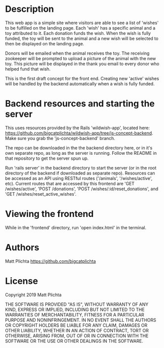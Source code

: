 # Description

This web app is a simple site where visitors are able to see a list of 'wishes' to be fulfilled on the landing page. Each 'wish' has a specific animal and a toy attributed to it. Each donation funds the wish. When the wish is fully funded, the toy will be sent to the animal and a new wish will be selected to then be displayed on the landing page.

Donors will be emailed when the animal receives the toy. The receiving zookeeper will be prompted to upload a picture of the animal with the new toy. This picture will be displayed in the thank you email to every donor who helped fund that wish.

This is the first draft concept for the front end. Creating new 'active' wishes will be handled by the backend automatically when a wish is fully funded.

# Backend resources and starting the server

This uses resources provided by the Rails 'wildwish-app', located here: https://github.com/bigcatplichta/wildwish-app/tree/js-concept-backend. Make sure you grab the 'js-concept-backend' branch.

The repo can be downloaded in the the backend directory here, or in it's own separate repo, as long as the server is running. Follow the README in that repository to get the server spun up. 

Run 'rails server' in the backend directory to start the server (or in the root directory of the backend if downloaded as separate repo). Resources can be accessed as an API using RESTful routes ('/animals', '/wishes/active', etc). Current routes that are accessed by this frontend are 'GET /wishes/active', 'POST /donations', 'POST /wishes/:id/reset_donations', and 'GET /wishes/reset_active_wishes'.

# Viewing the frontend

While in the 'frontend' directory, run 'open index.html' in the terminal. 

# Authors

Matt Plichta https://github.com/bigcatplichta

# License

Copyright 2019 Matt Plichta

THE SOFTWARE IS PROVIDED "AS IS", WITHOUT WARRANTY OF ANY KIND, EXPRESS OR IMPLIED, INCLUDING BUT NOT LIMITED TO THE WARRANTIES OF MERCHANTABILITY, FITNESS FOR A PARTICULAR PURPOSE AND NONINFRINGEMENT. IN NO EVENT SHALL THE AUTHORS OR COPYRIGHT HOLDERS BE LIABLE FOR ANY CLAIM, DAMAGES OR OTHER LIABILITY, WHETHER IN AN ACTION OF CONTRACT, TORT OR OTHERWISE, ARISING FROM, OUT OF OR IN CONNECTION WITH THE SOFTWARE OR THE USE OR OTHER DEALINGS IN THE SOFTWARE.